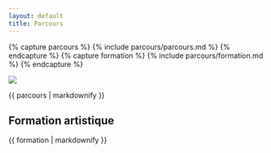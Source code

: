 ```yaml
---
layout: default
title: Parcours
---
```

{% capture parcours %}
{% include parcours/parcours.md %}
{% endcapture %}
{% capture formation %}
{% include parcours/formation.md %}
{% endcapture %}
<!-- ![{{ site.author.name }}](/images/profil.png) -->

<section class="clearfix">
  <div class="west">
    <!-- <h2>Parcours</h2> -->
    <p><img src="{{ site.root }}/images/profil.png" /></p>
  </div>
  <div class="east">
    {{ parcours | markdownify }}
  </div>
</section>
<section class="clearfix">
  <h2 class="west">Formation artistique</h2>
  <div class="east">
  {{ formation | markdownify }}
  </div>
</section>
